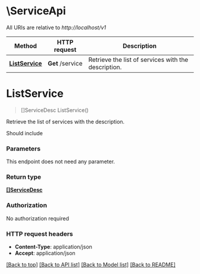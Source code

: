 # \ServiceApi

All URIs are relative to *http://localhost/v1*

Method | HTTP request | Description
------------- | ------------- | -------------
[**ListService**](ServiceApi.md#ListService) | **Get** /service | Retrieve the list of services with the description.


# **ListService**
> []ServiceDesc ListService()

Retrieve the list of services with the description.

Should include 


### Parameters
This endpoint does not need any parameter.

### Return type

[**[]ServiceDesc**](ServiceDesc.md)

### Authorization

No authorization required

### HTTP request headers

 - **Content-Type**: application/json
 - **Accept**: application/json

[[Back to top]](#) [[Back to API list]](../README.md#documentation-for-api-endpoints) [[Back to Model list]](../README.md#documentation-for-models) [[Back to README]](../README.md)

